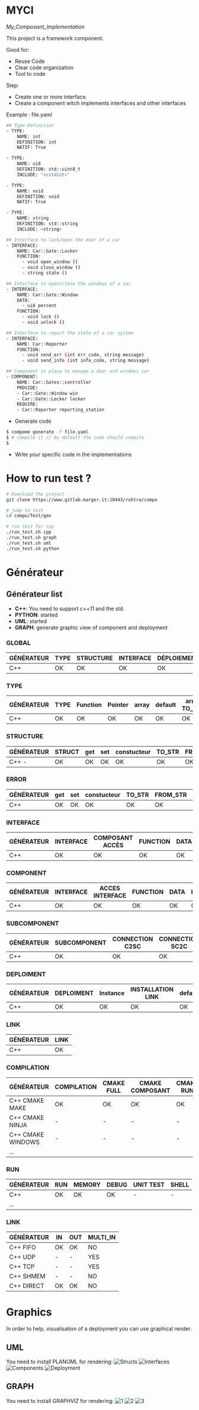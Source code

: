 # MYCI
_My_Composant_Implementation_

This project is a framework component.

Good for:
- Reuse Code
- Clear code organization
- Tool to code

Step:

- Create one or more interface.
- Create a component witch implements interfaces and other interfaces

Example : file.yaml

```bash
## Type Definition
- TYPE:
    NAME: int 
    DEFINITION: int
    NATIF: True

- TYPE:
    NAME: ui8
    DEFINITION: std::uint8_t
    INCLUDE: "<cstdint>"

- TYPE:
    NAME: void
    DEFINITION: void
    NATIF: True

- TYPE:
    NAME: string
    DEFINITION: std::string
    INCLUDE: <string>

## Interface to lock/open the door of a car
- INTERFACE:
    NAME: Car::Gate::Locker
    FUNCTION:
      - void open_window ()
      - void close_window ()
      - string state ()

## Interface to open/close the windows of a car
- INTERFACE:
    NAME: Car::Gate::Window
    DATA:
      - ui8 percent
    FUNCTION:
      - void lock ()
      - void unlock ()

## Interface to report the state of a car system
- INTERFACE:
    NAME: Car::Reporter
    FUNCTION:
      - void send_err (int err_code, string message)
      - void send_info (int info_code, string message)

## Component in place to manage a door and windows car
- COMPONENT:
    NAME: Car::Gates::controller
    PROVIDE:
    - Car::Gate::Window win
    - Car::Gate::Locker locker
    REQUIRE:
    - Car::Reporter reporting_station
```

- Generate code
```bash
$ compome generate -f file.yaml
$ # compile it // by default the code should compile
$ 
```

- Write your specific code in the implementations





#  How to run test ?

```bash
# Download the project
git clone https://www.gitlab.marger.it:10443/ruhtra/compo

# jump to test
cd compo/Test/gen

# run test for cpp
./run_test.sh cpp
./run_test.sh graph
./run_test.sh uml
./run_test.sh python
```

# Générateur
## Générateur list 
  * __C++__:  You need to support _c++11_ and the std.
  * __PYTHON__: started
  * __UML__: started
  * __GRAPH__: generate graphic view of component and deployment

### GLOBAL
| GÉNÉRATEUR | TYPE | STRUCTURE | INTERFACE | DÉPLOIEMENT | COMPOSANT | LINK | COMPILATION | RUN |
|------------|------|-----------|-----------|-------------|-----------|------|-------------|-----|
| C++        | OK   | OK        | OK        | OK          | OK        | OK   | OK          | OK  |


### TYPE
| GÉNÉRATEUR | TYPE | Function | Pointer | array | default | array TO_STR | pointer TO_STR | STR_TO_pointer | STR_TO_SP        |
|------------|------|----------|---------|-------|---------|--------------|----------------|----------------|------------------|
| C++        | OK   | OK       | OK      | OK    | OK      | OK           | OK             | OK             | OK               |


### STRUCTURE
| GÉNÉRATEUR   | STRUCT | get | set | constucteur | TO_STR | FROM_STR | default | PARENT | SHELL |
|--------------|--------|-----|-----|-------------|--------|----------|---------|--------|-------|
| C++        - | OK     | OK  | OK  | OK          | OK     | OK       | OK      | OK     | TD    |


### ERROR
| GÉNÉRATEUR | get | set | constucteur | TO_STR | FROM_STR | DEFAULT | PARENT |
|------------|-----|-----|-------------|--------|----------|---------|--------|
| C++        | OK  | OK  | OK          | OK     | OK       | TODO    | OK     |


### INTERFACE
| GÉNÉRATEUR | INTERFACE | COMPOSANT ACCÈS | FUNCTION | DATA | get | set | default | SHELL | FAKE | CALLER |
|------------|-----------|-----------------|----------|------|-----|-----|---------|-------|------|--------|
| C++        | OK        | OK              | OK       | OK   | OK  | OK  | OK      | OK    | OK   | OK     |


### COMPONENT
| GÉNÉRATEUR | INTERFACE | ACCES INTERFACE | FUNCTION | DATA | INIT | COPY | DESTRUCTION | get | set | default | PARENT | SAVE | RESTORE |
|------------|-----------|-----------------|----------|------|------|------|-------------|-----|-----|---------|--------|------|---------|
| C++        | OK        | OK              | OK       | OK   | OK   | OK   | OK          | OK  | OK  | OK      | OK     | -    | -       |

### SUBCOMPONENT
| GÉNÉRATEUR | SUBCOMPONENT | CONNECTION C2SC | CONNECTION SC2C | CONNECTION SC2SC | STEP |
|------------|--------------|-----------------|-----------------|------------------|------|
| C++        | OK           | OK              | OK              | OK               | OK   |


### DEPLOIMENT
| GÉNÉRATEUR | DEPLOIMENT | Instance | INSTALLATION LINK | default | CONNECTION |
|------------|------------|----------|-------------------|---------|------------|
| C++        | OK         | OK       | OK                | OK      | OK         |


### LINK
| GÉNÉRATEUR | LINK |
|------------|------|
| C++        | OK   |


### COMPILATION
| GÉNÉRATEUR        | COMPILATION | CMAKE FULL | CMAKE COMPOSANT | CMAKE RUN |
|-------------------|-------------|------------|-----------------|-----------|
| C++ CMAKE MAKE    | OK          | OK         | OK              | OK        |
| C++ CMAKE NINJA   | -           | -          | -               | -         |
| C++ CMAKE WINDOWS | -           | -          | -               | -         |
| ...               |             |            |                 |           |


### RUN
| GÉNÉRATEUR | RUN | MEMORY | DEBUG | UNIT TEST | SHELL |
|------------|-----|--------|-------|-----------|-------|
| C++        | OK  | OK     | OK    | -         | -     |
| ...        |     |        |       |           |       |

### LINK
| GÉNÉRATEUR | IN | OUT | MULTI_IN |
|------------|----|-----|----------|
| C++ FIFO   | OK | OK  | NO       |
| C++ UDP    | -  | -   | YES      |
| C++ TCP    | -  | -   | YES      |
| C++ SHMEM  | -  | -   | NO       |
| C++ DIRECT | OK | OK  | NO       |


# Graphics
In order to help, visualisation of a deployment you can use graphical render.

## UML
You need to install PLANUML for rendering:
![Structs](http://gitlab.marger.it:10443/ruhtra/compo/raw/master/doc/Structs.png)
![Interfaces](http://gitlab.marger.it:10443/ruhtra/compo/raw/master/doc/Interfaces.png)
![Components](http://gitlab.marger.it:10443/ruhtra/compo/raw/master/doc/Components.png)
![Deployment](http://gitlab.marger.it:10443/ruhtra/compo/raw/master/doc/Deployments.png)

## GRAPH
You need to install GRAPHVIZ for rendering:
![1](http://gitlab.marger.it:10443/ruhtra/compo/raw/master/doc/D1.d.png)
![2](http://gitlab.marger.it:10443/ruhtra/compo/raw/master/doc/D2.d.png) 
![3](http://gitlab.marger.it:10443/ruhtra/compo/raw/master/doc/D3.d.png)


